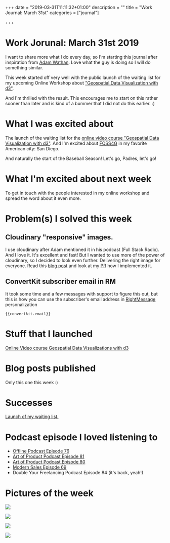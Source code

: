 +++
date = "2019-03-31T11:11:32+01:00"
description = ""
title = "Work Journal: March 31st"
categories = ["journal"]

+++
# Work Jorunal: March 31st 2019
I want to share more what I do every day, so I'm starting this journal after inspiration from [Adam Wathan](https://adamwathan.me/journal/). Love what the guy is doing so I will do something similar.

This week started off very well with the public launch of the waiting list for my upcoming Online Workshop about ["Geospatial Data Visualization with d3"](https://civic.vision/geospatial-data-visualization-with-d3/).

And I'm thrilled with the result. This encourages me to start on this rather sooner than later and is kind of a bummer that I did not do this earlier. :)

# What I was excited about

The launch of the waiting list for the [online video course "Geospatial Data Visualization with d3"](https://civic.vision/geospatial-data-visualization-with-d3/). And I'm excited about [FOSS4G](2019.foss4g-na.org) in my favorite American city: San Diego.

And naturally the start of the Baseball Season! Let's go, Padres, let's go!

# What I'm excited about next week

To get in touch with the people interested in my online workshop and spread the word about it even more.

# Problem(s) I solved this week

## Cloudinary "responsive" images.

I use cloudinary after Adam mentioned it in his podcast (Full Stack Radio). And I love it. It's excellent and fast! But I wanted to use more of the power of cloudinary, so I decided to look even further. Delivering the right image for everyone. Read this [blog post](https://cloudinary.com/blog/responsive_images_with_srcset_sizes_and_cloudinary) and look at my [PR](https://github.com/CivicVision/civicopendata/pull/27) how I implemented it.

## ConvertKit subscriber email in RM

It took some time and a few messages with support to figure this out, but this is how you can use the subscriber's email address in [RightMessage](https://rightmessage.com) personalization

    {{convertkit.email}}

# Stuff that I launched

[Online Video course Geospatial Data Visualizations with d3](https://civic.vision/geospatial-data-visualization-with-d3/)

# Blog posts published

Only this one this week :)

# Successes

[Launch of my waiting list.](https://civic.vision/geospatial-data-visualization-with-d3/)

# Podcast episode I loved listening to

* [Offline Podcast Episode 76](http://offlinepodcast.rocks/b5091eff)
* [Art of Product Podcast Episode 81](https://artofproductpodcast.com/episode-81)
* [Art of Product Podcast Episode 80](https://artofproductpodcast.com/episode-80)
* [Modern Sales Episode 69](https://liston.io/podcast/ep069-order-takers-in-sales-and-how-to-not-be-one/)
* Double Your Freelancing Podcast Episode 84 (it's back, yeah!)

# Pictures of the week

![](https://res.cloudinary.com/civicvision/image/upload/v1554060163/milafrerichs.com/journal/march-31/IMG_4071.jpg)

![](https://res.cloudinary.com/civicvision/image/upload/v1554060157/milafrerichs.com/journal/march-31/IMG_4099.jpg)

![](https://res.cloudinary.com/civicvision/image/upload/v1554060153/milafrerichs.com/journal/march-31/IMG_4089.jpg)

![](https://res.cloudinary.com/civicvision/image/upload/v1554060159/milafrerichs.com/journal/march-31/IMG_4105.jpg)
